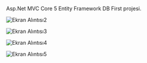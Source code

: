 Asp.Net MVC Core 5 Entity Framework DB First projesi.


![Ekran Alıntısı2](https://user-images.githubusercontent.com/91019037/177037173-2d173934-0c36-4ba1-b2e0-b7e69d659bfe.JPG)




![Ekran Alıntısı3](https://user-images.githubusercontent.com/91019037/177037225-505208eb-a8e0-4696-9090-adc6079bf638.JPG)

![Ekran Alıntısı4](https://user-images.githubusercontent.com/91019037/177042857-bbf6d9d6-1e75-497e-a478-42100d5ede02.JPG)

![Ekran Alıntısı5](https://user-images.githubusercontent.com/91019037/177042944-af5be623-ca8d-48f7-be2c-a23812aa4b0a.JPG)


